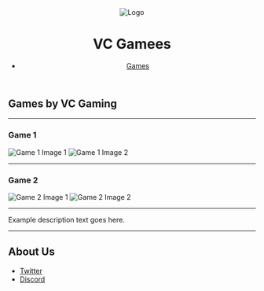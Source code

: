 <!DOCTYPE html>
<html>
<head>
  <link rel="stylesheet" href="styles.css">
</head>
<body>
  <header>
    <div class="logo">
      <img src="logo.png" alt="Logo">
    </div>
    <h1 class="title">VC Gamees</h1>
    <nav>
      <ul>
        <li><a href="games.html">Games</a></li>
        <!-- Add more navigation links as needed -->
      </ul>
    </nav>
  </header>

  <div class="content">
    <h2 class="section-title">Games by VC Gaming</h2>
    <hr>
    <div class="game">
      <h3>Game 1</h3>
      <div class="game-description">
        <!-- Add game description here -->
      </div>
      <div class="game-images">
        <img src="game1_image1.png" alt="Game 1 Image 1">
        <img src="game1_image2.png" alt="Game 1 Image 2">
      </div>
    </div>
    <hr>
    <div class="game">
      <h3>Game 2</h3>
      <div class="game-description">
        <!-- Add game description here -->
      </div>
      <div class="game-images">
        <img src="game2_image1.png" alt="Game 2 Image 1">
        <img src="game2_image2.png" alt="Game 2 Image 2">
      </div>
    </div>
    <!-- Repeat the above structure for other games -->
  </div>

  <div class="description">
    <hr>
    <p>Example description text goes here.</p>
  </div>

  <div class="about-us">
    <hr>
    <h2>About Us</h2>
    <ul class="social-links">
      <li><a href="https://twitter.com/example">Twitter</a></li>
      <li><a href="https://discord.gg/example">Discord</a></li>
      <!-- Add more social links as needed -->
    </ul>
  </div>

  <script src="script.js"></script>
</body>
</html>
